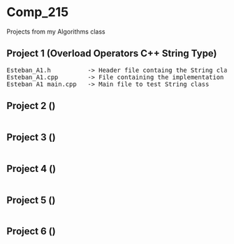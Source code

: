 # Comp_215

Projects from my Algorithms class


## Project 1 (Overload Operators C++ String Type)

<pre>
Esteban_A1.h          -> Header file containg the String class and methods declaration
Esteban_A1.cpp        -> File containing the implementation of the String class and methods 
Esteban_A1_main.cpp   -> Main file to test String class
</pre>


## Project 2 ()

<pre>
</pre>


## Project 3 ()

<pre>
</pre>


## Project 4 ()

<pre>
</pre>


## Project 5 ()

<pre>
</pre>


## Project 6 ()

<pre>
</pre>
